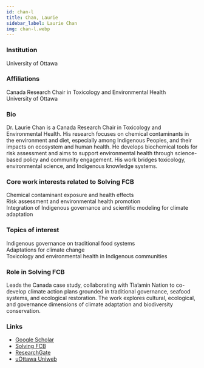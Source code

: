 ```yaml
---
id: chan-l
title: Chan, Laurie
sidebar_label: Laurie Chan
img: chan-l.webp
---
```


### Institution

University of Ottawa

### Affiliations

Canada Research Chair in Toxicology and Environmental Health  
University of Ottawa

### Bio

Dr. Laurie Chan is a Canada Research Chair in Toxicology and Environmental Health. His research focuses on chemical contaminants in the environment and diet, especially among Indigenous Peoples, and their impacts on ecosystem and human health. He develops biochemical tools for risk assessment and aims to support environmental health through science-based policy and community engagement. His work bridges toxicology, environmental science, and Indigenous knowledge systems.

### Core work interests related to Solving FCB

Chemical contaminant exposure and health effects  
Risk assessment and environmental health promotion  
Integration of Indigenous governance and scientific modeling for climate adaptation

### Topics of interest

Indigenous governance on traditional food systems  
Adaptations for climate change  
Toxicology and environmental health in Indigenous communities

### Role in Solving FCB

Leads the Canada case study, collaborating with Tla’amin Nation to co-develop climate action plans grounded in traditional governance, seafood systems, and ecological restoration. The work explores cultural, ecological, and governance dimensions of climate adaptation and biodiversity conservation.
### Links
- [Google Scholar](https://scholar.google.com/citations?user=wtWqL4oAAAAJ)
- [Solving FCB](https://solvingfcb.org/people/laurie-chan/)
- [ResearchGate](https://www.researchgate.net/profile/Hing-Man-Chan)
- [uOttawa Uniweb](https://uniweb.uottawa.ca/members/473)